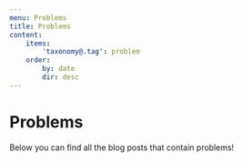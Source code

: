 ```yaml
---
menu: Problems
title: Problems
content:
    items:
        'taxonomy@.tag': problem
    order:
        by: date
        dir: desc
---
```


# Problems

Below you can find all the blog posts that contain problems!